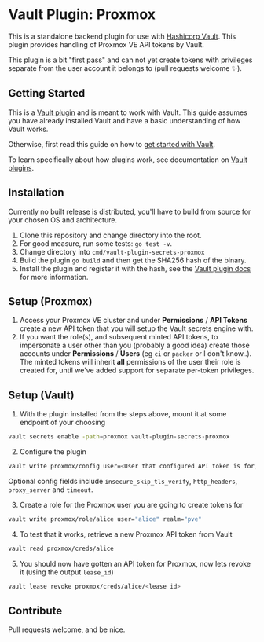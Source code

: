 # Vault Plugin: Proxmox

This is a standalone backend plugin for use with [Hashicorp Vault](https://www.github.com/hashicorp/vault).
This plugin provides handling of Proxmox VE API tokens by Vault.

This plugin is a bit "first pass" and can not yet create tokens with privileges separate from the user account it belongs to (pull requests welcome :sparkles:).

## Getting Started

This is a [Vault plugin](https://www.vaultproject.io/docs/internals/plugins.html)
and is meant to work with Vault. This guide assumes you have already installed Vault
and have a basic understanding of how Vault works.

Otherwise, first read this guide on how to [get started with Vault](https://www.vaultproject.io/intro/getting-started/install.html).

To learn specifically about how plugins work, see documentation on [Vault plugins](https://www.vaultproject.io/docs/internals/plugins.html).

## Installation

Currently no built release is distributed, you'll have to build from source for your chosen OS and architecture.

1. Clone this repository and change directory into the root.
2. For good measure, run some tests: `go test -v`.
3. Change directory into `cmd/vault-plugin-secrets-proxmox`
4. Build the plugin `go build` and then get the SHA256 hash of the binary.
5. Install the plugin and register it with the hash, see the [Vault plugin docs](https://developer.hashicorp.com/vault/docs/plugins/plugin-architecture#plugin-registration) for more information.

## Setup (Proxmox)

1. Access your Proxmox VE cluster and under **Permissions** / **API Tokens** create a new API token that you will setup the Vault secrets engine with.
2. If you want the role(s), and subsequent minted API tokens, to impersonate a user other than you (probably a good idea) create those accounts under **Permissions** / **Users** (eg `ci` or `packer` or I don't know..). The minted tokens will inherit **all** permissions of the user their role is created for, until we've added support for separate per-token privileges.

## Setup (Vault)

1. With the plugin installed from the steps above, mount it at some endpoint of your choosing
```sh
vault secrets enable -path=proxmox vault-plugin-secrets-proxmox
```

2. Configure the plugin
```sh
vault write proxmox/config user=<User that configured API token is for, e.g. root> realm=<Realm of the user that configured API token is for, e.g. pam> token_id=<API Token ID e.g. mytesttoken (excluding '<user>@<realm>!' which are set separately)> token_secret=<The secret uuid corresponding to a TokenID> proxmox_url=<API Endpoint URL, e.g. https://host.fqdn:8006/api2/json>
```
Optional config fields include `insecure_skip_tls_verify`, `http_headers`, `proxy_server` and `timeout`.

3. Create a role for the Proxmox user you are going to create tokens for
```sh
vault write proxmox/role/alice user="alice" realm="pve"
```

4. To test that it works, retrieve a new Proxmox API token from Vault
```sh
vault read proxmox/creds/alice
```

5. You should now have gotten an API token for Proxmox, now lets revoke it (using the output `lease_id`)
```sh
vault lease revoke proxmox/creds/alice/<lease id>
```

## Contribute

Pull requests welcome, and be nice.

